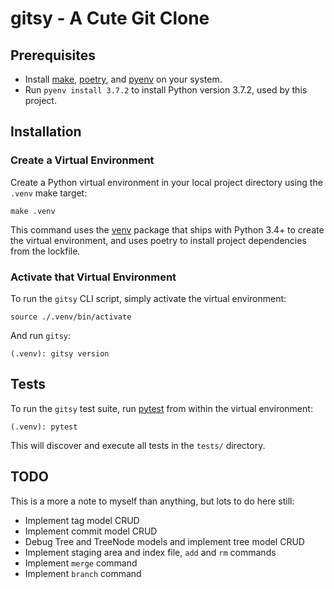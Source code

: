 # gitsy - A Cute Git Clone

## Prerequisites

* Install [make](http://man7.org/linux/man-pages/man1/make.1.html), [poetry](https://poetry.eustace.io/), and [pyenv](https://github.com/pyenv/pyenv) on your system.
* Run `pyenv install 3.7.2` to install Python version 3.7.2, used by this project.

## Installation

### Create a Virtual Environment

Create a Python virtual environment in your local project directory using the `.venv` make target:
```
make .venv
```

This command uses the [venv](https://docs.python.org/3/library/venv.html) package that ships with Python 3.4+ to create the virtual environment, and uses poetry to install project dependencies from the lockfile.

### Activate that Virtual Environment

To run the `gitsy` CLI script, simply activate the virtual environment:
```
source ./.venv/bin/activate
```

And run `gitsy`:
```
(.venv): gitsy version
```

## Tests

To run the `gitsy` test suite, run [pytest](https://pytest.org/en/latest/) from within the virtual environment:
```
(.venv): pytest
```

This will discover and execute all tests in the `tests/` directory.

## TODO

This is a more a note to myself than anything, but lots to do here still:
- Implement tag model CRUD
- Implement commit model CRUD
- Debug Tree and TreeNode models and implement tree model CRUD
- Implement staging area and index file, `add` and `rm` commands
- Implement `merge` command
- Implement `branch` command


